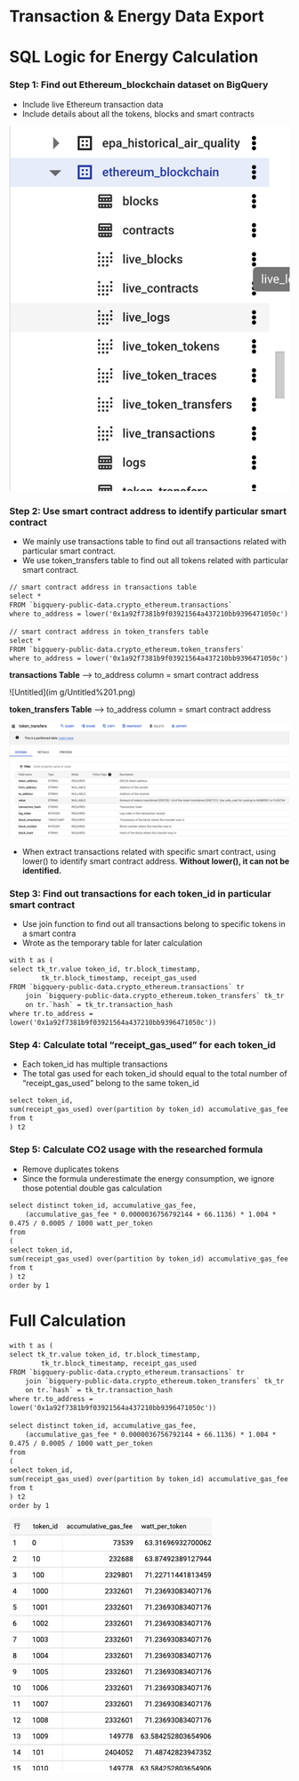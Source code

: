 # Transaction & Energy Data Export

# SQL Logic for Energy Calculation

### Step 1: Find out Ethereum_blockchain dataset on BigQuery

- Include live Ethereum transaction data
- Include details about all the tokens, blocks and smart contracts

![Untitled](imgs/Untitled.png)

### Step 2: Use smart contract address to identify particular smart contract

- We mainly use transactions table to find out all transactions related with particular smart contract.
- We use token_transfers table to find out all tokens related with particular smart contract.

```solidity
// smart contract address in transactions table
select *
FROM `bigquery-public-data.crypto_ethereum.transactions`
where to_address = lower('0x1a92f7381b9f03921564a437210bb9396471050c')

// smart contract address in token_transfers table
select *
FROM `bigquery-public-data.crypto_ethereum.token_transfers`
where to_address = lower('0x1a92f7381b9f03921564a437210bb9396471050c')
```

**transactions Table** —> to_address column = smart contract address

![Untitled](im g/Untitled%201.png)

**token_transfers Table** —> to_address column = smart contract address

![Untitled](imgs/Untitled%202.png)

- When extract transactions related with specific smart contract, using lower() to identify smart contract address. **Without lower(), it can not be identified.**

### Step 3: Find out transactions for each token_id in particular smart contract

- Use join function to find out all transactions belong to specific tokens in a smart contra
- Wrote as the temporary table for later calculation

```solidity
with t as (
select tk_tr.value token_id, tr.block_timestamp,
		tk_tr.block_timestamp, receipt_gas_used
FROM `bigquery-public-data.crypto_ethereum.transactions` tr
	join `bigquery-public-data.crypto_ethereum.token_transfers` tk_tr
    on tr.`hash` = tk_tr.transaction_hash
where tr.to_address = lower('0x1a92f7381b9f03921564a437210bb9396471050c'))
```

### Step 4: Calculate total “receipt_gas_used” for each token_id

- Each token_id has multiple transactions
- The total gas used for each token_id should equal to the total number of “receipt_gas_used” belong to the same token_id

```solidity
select token_id,
sum(receipt_gas_used) over(partition by token_id) accumulative_gas_fee from t
) t2
```

### Step 5: Calculate CO2 usage with the researched formula

- Remove duplicates tokens
- Since the formula underestimate the energy consumption, we ignore those potential double gas calculation

```solidity
select distinct token_id, accumulative_gas_fee,
	(accumulative_gas_fee * 0.0000036756792144 + 66.1136) * 1.004 * 0.475 / 0.0005 / 1000 watt_per_token
from
(
select token_id,
sum(receipt_gas_used) over(partition by token_id) accumulative_gas_fee from t
) t2
order by 1
```

# Full Calculation

```solidity
with t as (
select tk_tr.value token_id, tr.block_timestamp,
		tk_tr.block_timestamp, receipt_gas_used
FROM `bigquery-public-data.crypto_ethereum.transactions` tr
	join `bigquery-public-data.crypto_ethereum.token_transfers` tk_tr
    on tr.`hash` = tk_tr.transaction_hash
where tr.to_address = lower('0x1a92f7381b9f03921564a437210bb9396471050c'))

select distinct token_id, accumulative_gas_fee,
	(accumulative_gas_fee * 0.0000036756792144 + 66.1136) * 1.004 * 0.475 / 0.0005 / 1000 watt_per_token
from
(
select token_id,
sum(receipt_gas_used) over(partition by token_id) accumulative_gas_fee from t
) t2
order by 1
```

![Untitled](imgs/Untitled%203.png)
